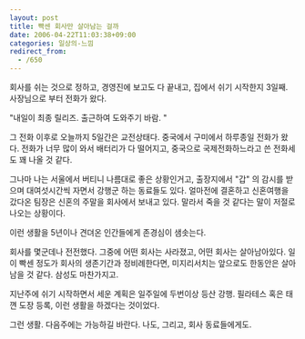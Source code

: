 ```yaml
---
layout: post
title: 빡센 회사만 살아남는 걸까
date: 2006-04-22T11:03:38+09:00
categories: 일상의-느낌
redirect_from:
  - /650
---
```


회사를 쉬는 것으로 정하고, 경영진에 보고도 다 끝내고, 집에서 쉬기 시작한지 3일째. 사장님으로 부터 전화가 왔다.

"내일이 최종 릴리즈. 출근하여 도와주기 바람. "

그 전화 이후로 오늘까지 5일간은 교전상태다. 중국에서 구미에서 하루종일 전화가 왔다. 전화가 너무 많이 와서 배터리가 다 떨어지고, 중국으로 국제전화하느라고 쓴 전화세도 꽤 나올 것 같다.

그나마 나는 서울에서 버티니 나름대로 좋은 상황인거고, 출장지에서 "갑" 의 감시를 받으며 대여섯시간씩 자면서 강행군 하는 동료들도 있다. 얼마전에 결혼하고 신혼여행을 갔다온 팀장은 신혼의 주말을 회사에서 보내고 있다. 말라서 죽을 것 같다는 말이 저절로 나오는 상황이다.

이런 생활을 5년이나 견뎌온 인간들에게 존경심이 샘솟는다.

회사를 몇군데나 전전했다. 그중에 어떤 회사는 사라졌고, 어떤 회사는 살아남아있다. 일이 빡센 정도가 회사의 생존기간과 정비례한다면, 미지리서치는 앞으로도 한동안은 살아남을 것 같다. 삼성도 마찬가지고.

지난주에 쉬기 시작하면서 세운 계획은 일주일에 두번이상 등산 강행. 필라테스 혹은 태껸 도장 등록, 이런 생활을 하겠다는 것이었다.

그런 생활. 다음주에는 가능하길 바란다. 나도, 그리고, 회사 동료들에게도.
